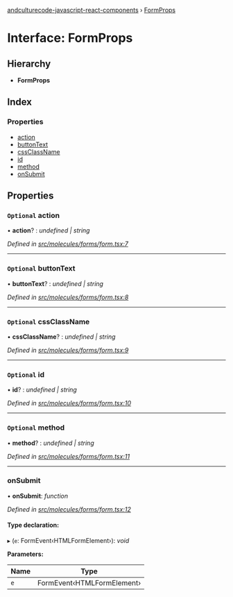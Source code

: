 [andculturecode-javascript-react-components](../README.md) › [FormProps](formprops.md)

# Interface: FormProps

## Hierarchy

* **FormProps**

## Index

### Properties

* [action](formprops.md#optional-action)
* [buttonText](formprops.md#optional-buttontext)
* [cssClassName](formprops.md#optional-cssclassname)
* [id](formprops.md#optional-id)
* [method](formprops.md#optional-method)
* [onSubmit](formprops.md#onsubmit)

## Properties

### `Optional` action

• **action**? : *undefined | string*

*Defined in [src/molecules/forms/form.tsx:7](https://github.com/AndcultureCode/AndcultureCode.JavaScript.React.Components/blob/1237fb1/src/molecules/forms/form.tsx#L7)*

___

### `Optional` buttonText

• **buttonText**? : *undefined | string*

*Defined in [src/molecules/forms/form.tsx:8](https://github.com/AndcultureCode/AndcultureCode.JavaScript.React.Components/blob/1237fb1/src/molecules/forms/form.tsx#L8)*

___

### `Optional` cssClassName

• **cssClassName**? : *undefined | string*

*Defined in [src/molecules/forms/form.tsx:9](https://github.com/AndcultureCode/AndcultureCode.JavaScript.React.Components/blob/1237fb1/src/molecules/forms/form.tsx#L9)*

___

### `Optional` id

• **id**? : *undefined | string*

*Defined in [src/molecules/forms/form.tsx:10](https://github.com/AndcultureCode/AndcultureCode.JavaScript.React.Components/blob/1237fb1/src/molecules/forms/form.tsx#L10)*

___

### `Optional` method

• **method**? : *undefined | string*

*Defined in [src/molecules/forms/form.tsx:11](https://github.com/AndcultureCode/AndcultureCode.JavaScript.React.Components/blob/1237fb1/src/molecules/forms/form.tsx#L11)*

___

###  onSubmit

• **onSubmit**: *function*

*Defined in [src/molecules/forms/form.tsx:12](https://github.com/AndcultureCode/AndcultureCode.JavaScript.React.Components/blob/1237fb1/src/molecules/forms/form.tsx#L12)*

#### Type declaration:

▸ (`e`: FormEvent‹HTMLFormElement›): *void*

**Parameters:**

Name | Type |
------ | ------ |
`e` | FormEvent‹HTMLFormElement› |
